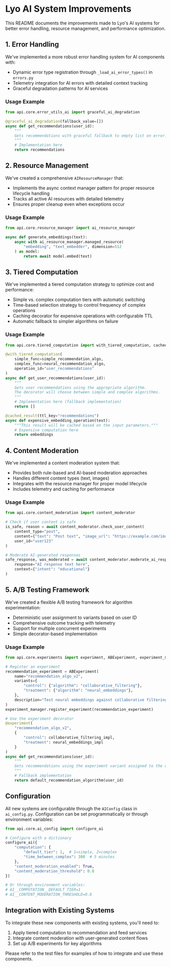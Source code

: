 # Lyo AI System Improvements

This README documents the improvements made to Lyo's AI systems for better error handling, resource management, and performance optimization.

## 1. Error Handling

We've implemented a more robust error handling system for AI components with:

- Dynamic error type registration through `_load_ai_error_types()` in `errors.py`
- Telemetry integration for AI errors with detailed context tracking
- Graceful degradation patterns for AI services

### Usage Example

```python
from api.core.error_utils_ai import graceful_ai_degradation

@graceful_ai_degradation(fallback_value=[])
async def get_recommendations(user_id):
    """
    Gets recommendations with graceful fallback to empty list on error.
    """
    # Implementation here
    return recommendations
```

## 2. Resource Management

We've created a comprehensive `AIResourceManager` that:

- Implements the async context manager pattern for proper resource lifecycle handling
- Tracks all active AI resources with detailed telemetry
- Ensures proper cleanup even when exceptions occur

### Usage Example

```python
from api.core.resource_manager import ai_resource_manager

async def generate_embeddings(text):
    async with ai_resource_manager.managed_resource(
        "embedding", "text_embedder", dimension=512
    ) as model:
        return await model.embed(text)
```

## 3. Tiered Computation

We've implemented a tiered computation strategy to optimize cost and performance:

- Simple vs. complex computation tiers with automatic switching
- Time-based selection strategy to control frequency of complex operations
- Caching decorator for expensive operations with configurable TTL
- Automatic fallback to simpler algorithms on failure

### Usage Example

```python
from api.core.tiered_computation import with_tiered_computation, cached_result

@with_tiered_computation(
    simple_func=simple_recommendation_algo,
    complex_func=neural_recommendation_algo,
    operation_id="user_recommendations"
)
async def get_user_recommendations(user_id):
    """
    Gets user recommendations using the appropriate algorithm.
    The decorator will choose between simple and complex algorithms.
    """
    # Implementation here (fallback implementation)
    return []

@cached_result(ttl_key="recommendations")
async def expensive_embedding_operation(text):
    """This result will be cached based on the input parameters."""
    # Expensive computation here
    return embeddings
```

## 4. Content Moderation

We've implemented a content moderation system that:

- Provides both rule-based and AI-based moderation approaches
- Handles different content types (text, images)
- Integrates with the resource manager for proper model lifecycle
- Includes telemetry and caching for performance

### Usage Example

```python
from api.core.content_moderation import content_moderator

# Check if user content is safe
is_safe, reason = await content_moderator.check_user_content(
    content_type="post",
    content={"text": "Post text", "image_url": "https://example.com/image.jpg"},
    user_id="user123"
)

# Moderate AI-generated responses
safe_response, was_moderated = await content_moderator.moderate_ai_response(
    response="AI response text here",
    context={"intent": "educational"}
)
```

## 5. A/B Testing Framework

We've created a flexible A/B testing framework for algorithm experimentation:

- Deterministic user assignment to variants based on user ID
- Comprehensive outcome tracking with telemetry
- Support for multiple concurrent experiments
- Simple decorator-based implementation

### Usage Example

```python
from api.core.experiments import experiment, ABExperiment, experiment_manager

# Register an experiment
recommendation_experiment = ABExperiment(
    name="recommendation_algo_v2",
    variants={
        "control": {"algorithm": "collaborative_filtering"},
        "treatment": {"algorithm": "neural_embeddings"},
    },
    description="Test neural embeddings against collaborative filtering"
)
experiment_manager.register_experiment(recommendation_experiment)

# Use the experiment decorator
@experiment(
    "recommendation_algo_v2", 
    {
        "control": collaborative_filtering_impl,
        "treatment": neural_embeddings_impl
    }
)
async def get_recommendations(user_id):
    """
    Gets recommendations using the experiment variant assigned to the user.
    """
    # Fallback implementation
    return default_recommendation_algorithm(user_id)
```

## Configuration

All new systems are configurable through the `AIConfig` class in `ai_config.py`. Configuration can be set programmatically or through environment variables:

```python
from api.core.ai_config import configure_ai

# Configure with a dictionary
configure_ai({
    "computation": {
        "default_tier": 1,  # 1=simple, 2=complex
        "time_between_complex": 300  # 5 minutes
    },
    "content_moderation_enabled": True,
    "content_moderation_threshold": 0.8
})

# Or through environment variables:
# AI__COMPUTATION__DEFAULT_TIER=1
# AI__CONTENT_MODERATION_THRESHOLD=0.8
```

## Integration with Existing Systems

To integrate these new components with existing systems, you'll need to:

1. Apply tiered computation to recommendation and feed services
2. Integrate content moderation with user-generated content flows
3. Set up A/B experiments for key algorithms

Please refer to the test files for examples of how to integrate and use these components.
